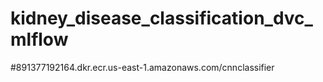 # kidney_disease_classification_dvc_mlflow
#891377192164.dkr.ecr.us-east-1.amazonaws.com/cnnclassifier
